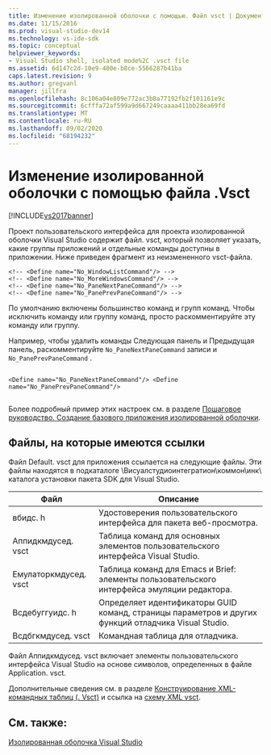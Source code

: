 ```yaml
---
title: Изменение изолированной оболочки с помощью. Файл vsct | Документация Майкрософт
ms.date: 11/15/2016
ms.prod: visual-studio-dev14
ms.technology: vs-ide-sdk
ms.topic: conceptual
helpviewer_keywords:
- Visual Studio shell, isolated mode%2C .vsct file
ms.assetid: 6d147c2d-10e9-400e-b8ce-5566287b41ba
caps.latest.revision: 9
ms.author: gregvanl
manager: jillfra
ms.openlocfilehash: 8c106a04e809e772ac3b8a77192fb2f101161e9c
ms.sourcegitcommit: 6cfffa72af599a9d667249caaaa411bb28ea69fd
ms.translationtype: MT
ms.contentlocale: ru-RU
ms.lasthandoff: 09/02/2020
ms.locfileid: "68194232"
---
```

# <a name="modifying-the-isolated-shell-by-using-the-vsct-file"></a>Изменение изолированной оболочки с помощью файла .Vsct
[!INCLUDE[vs2017banner](../includes/vs2017banner.md)]

Проект пользовательского интерфейса для проекта изолированной оболочки Visual Studio содержит файл. vsct, который позволяет указать, какие группы приложений и отдельные команды доступны в приложении. Ниже приведен фрагмент из неизмененного vsct-файла.  
  
```  
<!-- <Define name="No_WindowListCommand"/> -->  
<!-- <Define name="No_MoreWindowsCommand"/> -->  
<!-- <Define name="No_PaneNextPaneCommand"/> -->  
<!-- <Define name="No_PanePrevPaneCommand"/> -->  
```  
  
 По умолчанию включены большинство команд и групп команд. Чтобы исключить команду или группу команд, просто раскомментируйте эту команду или группу.  
  
 Например, чтобы удалить команды Следующая панель и Предыдущая панель, раскомментируйте `No_PaneNextPaneCommand` записи и `No_PanePrevPaneCommand` .  
  
```  
  
<Define name="No_PaneNextPaneCommand"/> <Define name="No_PanePrevPaneCommand"/>  
  
```  
  
 Более подробный пример этих настроек см. в разделе [Пошаговое руководство. Создание базового приложения изолированной оболочки](../extensibility/walkthrough-creating-a-basic-isolated-shell-application.md).  
  
## <a name="referenced-files"></a>Файлы, на которые имеются ссылки  
 Файл Default. vsct для приложения ссылается на следующие файлы. Эти файлы находятся в подкаталоге \Висуалстудиоинтегратион\коммон\инк\ каталога установки пакета SDK для Visual Studio.  
  
|Файл|Описание|  
|----------|-----------------|  
|вбидс. h|Удостоверения пользовательского интерфейса для пакета веб-просмотра.|  
|Аппидкмдусед. vsct|Таблица команд для основных элементов пользовательского интерфейса Visual Studio.|  
|Емулаторкмдусед. vsct|Таблица команд для Emacs и Brief: элементы пользовательского интерфейса эмуляции редактора.|  
|Всдебуггуидс. h|Определяет идентификаторы GUID команд, страницы параметров и других функций отладчика Visual Studio.|  
|Всдбгкмдусед. vsct|Командная таблица для отладчика.|  
  
 Файл Аппидкмдусед. vsct включает элементы пользовательского интерфейса Visual Studio на основе символов, определенных в файле Application. vsct.  
  
 Дополнительные сведения см. в разделе [Конструирование XML-командных таблиц (. Vsct)](../extensibility/internals/designing-xml-command-table-dot-vsct-files.md) и ссылка на [схему XML vsct](../extensibility/vsct-xml-schema-reference.md).  
  
## <a name="see-also"></a>См. также:  
 [Изолированная оболочка Visual Studio](../extensibility/visual-studio-isolated-shell.md)
